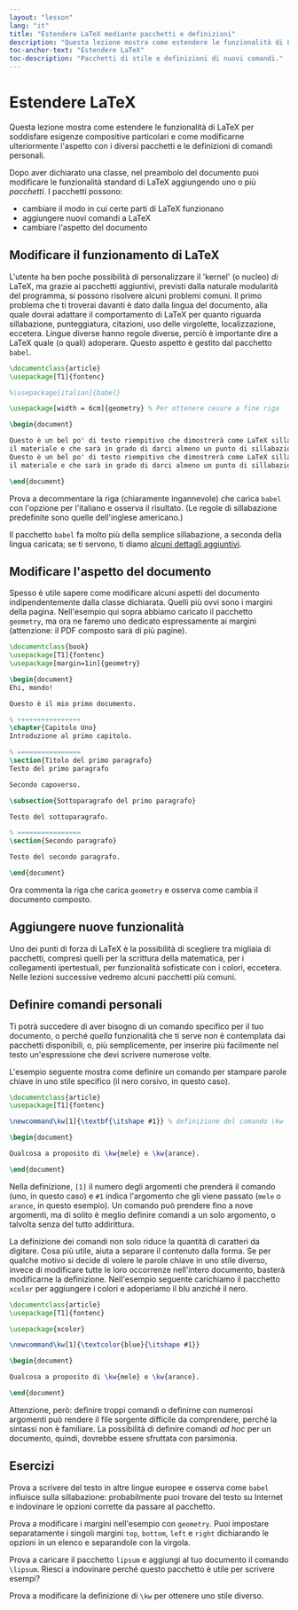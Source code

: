 ```yaml
---
layout: "lesson"
lang: "it"
title: "Estendere LaTeX mediante pacchetti e definizioni"
description: "Questa lezione mostra come estendere le funzionalità di LaTeX per soddisfare le tue esigenze e come modificare l'aspetto dei documenti mediante diversi pacchetti, e ti mostra come puoi definire i tuoi comandi personali."
toc-anchor-text: "Estendere LaTeX"
toc-description: "Pacchetti di stile e definizioni di nuovi comandi."
---
```


# Estendere LaTeX

<span
  class="summary">Questa lezione mostra come estendere le funzionalità di LaTeX per soddisfare esigenze compositive particolari e come modificarne ulteriormente l'aspetto con i diversi pacchetti e le definizioni di comandi personali.</span>

Dopo aver dichiarato una classe, nel preambolo del documento 
puoi modificare le funzionalità standard di LaTeX aggiungendo 
uno o più *pacchetti*. I pacchetti possono:

- cambiare il modo in cui certe parti di LaTeX funzionano
- aggiungere nuovi comandi a LaTeX
- cambiare l'aspetto del documento

## Modificare il funzionamento di LaTeX

L'utente ha ben poche possibilità di personalizzare 
il 'kernel' (o nucleo) di LaTeX, ma grazie ai pacchetti
aggiuntivi, previsti dalla naturale 
modularità del programma, si possono risolvere alcuni
problemi comuni.
Il primo problema che ti troverai davanti è dato dalla lingua
del documento, alla quale dovrai adattare il comportamento di LaTeX 
per quanto riguarda sillabazione, punteggiatura, 
citazioni, uso delle virgolette, localizzazione, eccetera.
Lingue diverse hanno regole diverse, perciò è importante dire 
a LaTeX quale (o quali) adoperare. 
Questo aspetto è gestito dal pacchetto `babel`.

```latex
\documentclass{article}
\usepackage[T1]{fontenc}

%\usepackage[italian]{babel}

\usepackage[width = 6cm]{geometry} % Per ottenere cesure a fine riga

\begin{document}

Questo è un bel po' di testo riempitivo che dimostrerà come LaTeX sillaba 
il materiale e che sarà in grado di darci almeno un punto di sillabazione.
Questo è un bel po' di testo riempitivo che dimostrerà come LaTeX sillaba 
il materiale e che sarà in grado di darci almeno un punto di sillabazione.

\end{document}
```

Prova a decommentare la riga (chiaramente ingannevole) che carica `babel` 
con l'opzione per l'italiano e osserva il risultato. 
(Le regole di sillabazione predefinite sono quelle dell'inglese americano.)

Il pacchetto `babel` fa molto più della semplice sillabazione, a seconda
della lingua caricata; se ti servono, ti diamo 
[alcuni dettagli aggiuntivi](more-06).

## Modificare l'aspetto del documento

Spesso è utile sapere come modificare alcuni aspetti del documento 
indipendentemente dalla classe dichiarata.
Quelli più ovvi sono i margini della pagina.
Nell'esempio qui sopra abbiamo caricato il pacchetto `geometry`,
ma ora ne faremo uno dedicato espressamente ai margini (attenzione:
il PDF composto sarà di più pagine).

```latex
\documentclass{book}
\usepackage[T1]{fontenc}
\usepackage[margin=1in]{geometry}

\begin{document}
Ehi, mondo!

Questo è il mio primo documento.

% ++++++++++++++++
\chapter{Capitolo Uno}
Introduzione al primo capitolo.

% ================
\section{Titolo del primo paragrafo}
Testo del primo paragrafo

Secondo capoverso.

\subsection{Sottoparagrafo del primo paragrafo}

Testo del sottoparagrafo.

% ================
\section{Secondo paragrafo}

Testo del secondo paragrafo.

\end{document}
```

Ora commenta la riga che carica `geometry` e osserva come cambia il documento composto.

## Aggiungere nuove funzionalità

Uno dei punti di forza di LaTeX è la possibilità di scegliere tra migliaia di 
pacchetti, compresi quelli per la scrittura della matematica, per i collegamenti 
ipertestuali, per funzionalità sofisticate con i colori, eccetera. 
Nelle lezioni successive vedremo alcuni pacchetti più comuni.

## Definire comandi personali

Ti potrà succedere di aver bisogno di un comando specifico per il
tuo documento, o perché _quella_ funzionalità che ti serve non è
contemplata dai pacchetti disponibili, o, più semplicemente,
per inserire più facilmente nel testo un'espressione 
che devi scrivere numerose volte.

L'esempio seguente mostra come definire un comando per stampare 
parole chiave in uno stile specifico (il nero corsivo, in questo
caso).

```latex
\documentclass{article}
\usepackage[T1]{fontenc}

\newcommand\kw[1]{\textbf{\itshape #1}} % definizione del comando \kw

\begin{document}

Qualcosa a proposito di \kw{mele} e \kw{arance}.

\end{document}
```

Nella definizione, `[1]` il numero degli argomenti che
prenderà il comando (uno, in questo caso) e `#1` indica 
l'argomento che gli viene passato
(`mele` o `arance`, in questo esempio). 
Un comando può prendere fino a nove argomenti, ma di solito
è meglio definire comandi a un solo argomento, o talvolta
senza del tutto addirittura.


La definizione dei comandi non solo riduce la quantità di
caratteri da digitare. Cosa più utile, aiuta a separare 
il contenuto dalla forma. Se per qualche motivo si decide 
di volere le parole chiave in uno stile diverso, invece di 
modificare tutte le loro occorrenze nell'intero documento, 
basterà modificarne la definizione. 
Nell'esempio seguente carichiamo il pacchetto `xcolor` per 
aggiungere i colori e adoperiamo il blu anziché il nero.

```latex
\documentclass{article}
\usepackage[T1]{fontenc}

\usepackage{xcolor}

\newcommand\kw[1]{\textcolor{blue}{\itshape #1}}

\begin{document}

Qualcosa a proposito di \kw{mele} e \kw{arance}.

\end{document}
```
Attenzione, però: definire troppi comandi o definirne con 
numerosi argomenti può rendere il file sorgente difficile
da comprendere, perché la sintassi non è familiare.
La possibilità di definire comandi _ad hoc_ per un documento,
quindi, dovrebbe essere sfruttata con parsimonia.

## Esercizi

Prova a scrivere del testo in altre lingue europee e osserva come `babel`
influisce sulla sillabazione: probabilmente puoi trovare del testo su Internet 
e indovinare le opzioni corrette da passare al pacchetto.

Prova a modificare i margini nell'esempio con `geometry`. Puoi impostare
separatamente i singoli margini `top`, `bottom`, `left` e `right` 
dichiarando le opzioni in un elenco e separandole con la virgola.

Prova a caricare il pacchetto `lipsum` e aggiungi al tuo documento 
il comando `\lipsum`. 
Riesci a indovinare perché questo pacchetto è utile per scrivere
esempi?

Prova a modificare la definizione di `\kw` per ottenere uno stile diverso.
